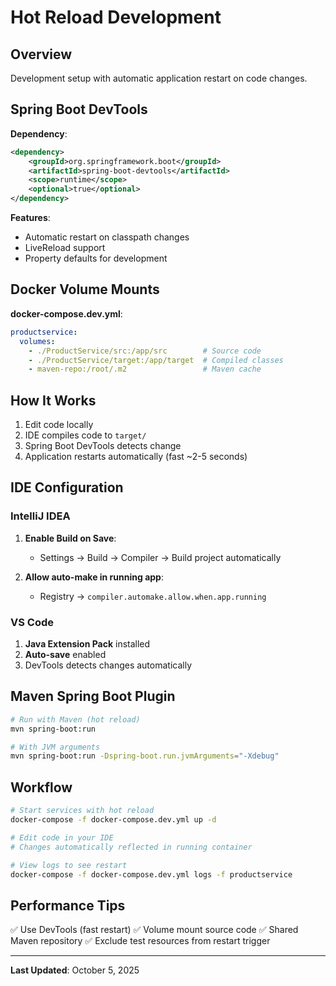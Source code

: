 # Hot Reload Development

## Overview

Development setup with automatic application restart on code changes.

## Spring Boot DevTools

**Dependency**:
```xml
<dependency>
    <groupId>org.springframework.boot</groupId>
    <artifactId>spring-boot-devtools</artifactId>
    <scope>runtime</scope>
    <optional>true</optional>
</dependency>
```

**Features**:
- Automatic restart on classpath changes
- LiveReload support
- Property defaults for development

## Docker Volume Mounts

**docker-compose.dev.yml**:
```yaml
productservice:
  volumes:
    - ./ProductService/src:/app/src        # Source code
    - ./ProductService/target:/app/target  # Compiled classes
    - maven-repo:/root/.m2                 # Maven cache
```

## How It Works

1. Edit code locally
2. IDE compiles code to `target/`
3. Spring Boot DevTools detects change
4. Application restarts automatically (fast ~2-5 seconds)

## IDE Configuration

### IntelliJ IDEA

1. **Enable Build on Save**:
   - Settings → Build → Compiler → Build project automatically

2. **Allow auto-make in running app**:
   - Registry → `compiler.automake.allow.when.app.running`

### VS Code

1. **Java Extension Pack** installed
2. **Auto-save** enabled
3. DevTools detects changes automatically

## Maven Spring Boot Plugin

```bash
# Run with Maven (hot reload)
mvn spring-boot:run

# With JVM arguments
mvn spring-boot:run -Dspring-boot.run.jvmArguments="-Xdebug"
```

## Workflow

```bash
# Start services with hot reload
docker-compose -f docker-compose.dev.yml up -d

# Edit code in your IDE
# Changes automatically reflected in running container

# View logs to see restart
docker-compose -f docker-compose.dev.yml logs -f productservice
```

## Performance Tips

✅ Use DevTools (fast restart)
✅ Volume mount source code
✅ Shared Maven repository
✅ Exclude test resources from restart trigger

---

**Last Updated**: October 5, 2025
